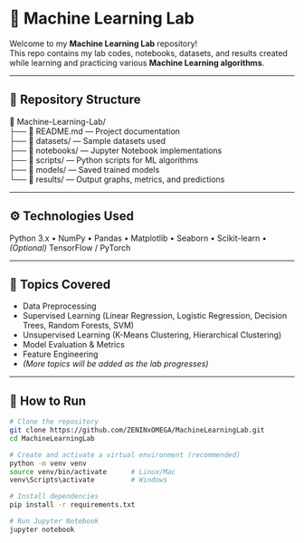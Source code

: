 # 🧠 Machine Learning Lab

Welcome to my **Machine Learning Lab** repository!  
This repo contains my lab codes, notebooks, datasets, and results created while learning and practicing various **Machine Learning algorithms**.

---

## 📂 Repository Structure
📁 Machine-Learning-Lab/  
 ├── 📄 README.md — Project documentation  
 ├── 📂 datasets/ — Sample datasets used  
 ├── 📂 notebooks/ — Jupyter Notebook implementations  
 ├── 📂 scripts/ — Python scripts for ML algorithms  
 ├── 📂 models/ — Saved trained models  
 └── 📂 results/ — Output graphs, metrics, and predictions  

---

## ⚙️ Technologies Used
Python 3.x • NumPy • Pandas • Matplotlib • Seaborn • Scikit-learn • *(Optional)* TensorFlow / PyTorch

---

## 📜 Topics Covered
- Data Preprocessing  
- Supervised Learning (Linear Regression, Logistic Regression, Decision Trees, Random Forests, SVM)  
- Unsupervised Learning (K-Means Clustering, Hierarchical Clustering)  
- Model Evaluation & Metrics  
- Feature Engineering  
- *(More topics will be added as the lab progresses)*  

---

## 🚀 How to Run
```bash
# Clone the repository
git clone https://github.com/ZENINxOMEGA/MachineLearningLab.git
cd MachineLearningLab

# Create and activate a virtual environment (recommended)
python -m venv venv
source venv/bin/activate      # Linux/Mac
venv\Scripts\activate         # Windows

# Install dependencies
pip install -r requirements.txt

# Run Jupyter Notebook
jupyter notebook
